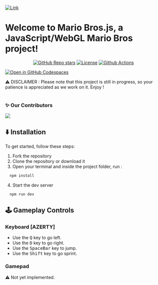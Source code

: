 [![Link](https://raw.githubusercontent.com/YoruKiwi/Mario-Bros.js/patch-1/public/logo.png)](https://mario-bros-js-one.vercel.app/)


# Welcome to Mario Bros.js, a JavaScript/WebGL Mario Bros project!
<div align="center">
  <a href="https://github.com/Lunakepio/Mario-Bros.js/stargazers"><img alt="GitHub Repo stars" src="https://img.shields.io/github/stars/Lunakepio/Mario-Bros.js"></a>
  <a href="https://github.com/Lunakepio/Mario-Bros.js/blob/main/LICENSE"><img alt="License" src="https://img.shields.io/badge/License-MIT-yellow.svg"></a>
  <a href="https://github.com/Lunakepio/Mario-Bros.js/actions/workflows/deploy-to-gh-pages.yml"><img alt="Github Actions" src="https://img.shields.io/github/actions/workflow/status/Lunakepio/Mario-Bros.js/deploy-to-gh-pages.yml"></a>
</div>

[![Open in GitHub Codespaces](https://github.com/codespaces/badge.svg)](https://codespaces.new/Lunakepio/Mario-Bros.js)

⚠️ DISCLAIMER : Please note that this project is still in progress, so your patience is appreciated as we work on it. Enjoy !
<br><br>

### ✨ Our Contributors
<a href="https://github.com/Lunakepio/Mario-Bros.js/graphs/contributors">
  <img src="https://contrib.rocks/image?repo=Lunakepio/Mario-Bros.js" />
</a>


## ⬇️ Installation
To get started, follow these steps:

1. Fork the repository
2. Clone the repository or download it
3. Open your terminal and inside the project folder, run :
```bash
  npm install
```
4. Start the dev server
```bash
  npm run dev
```

## 🕹️ Gameplay Controls
### Keyboard [AZERTY]
- Use the <kbd>Q</kbd> key to go left.
- Use the <kbd>D</kbd> key to go right.
- Use the <kbd>SpaceBar</kbd> key to jump.
- Use the <kbd>Shift</kbd> key to go sprint.

### Gamepad
⚠️ Not yet implemented.
